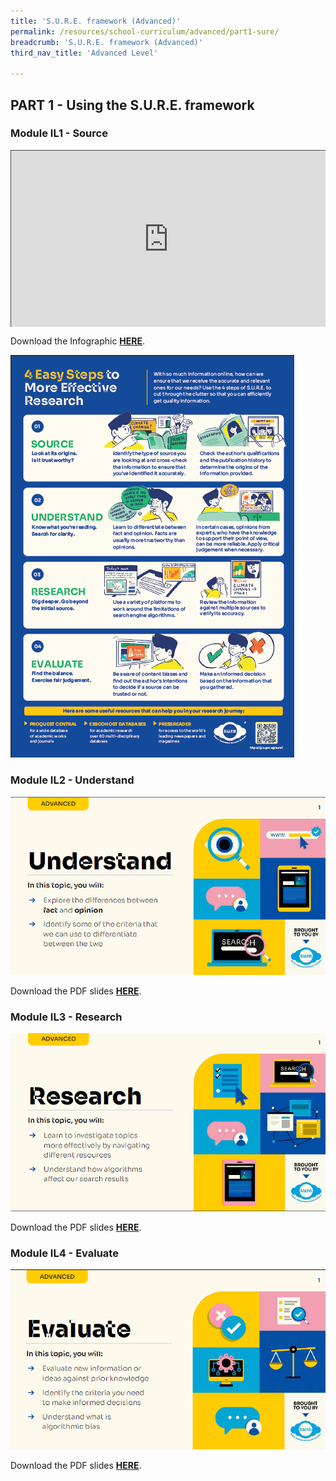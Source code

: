 ```yaml
---
title: 'S.U.R.E. framework (Advanced)'
permalink: /resources/school-curriculum/advanced/part1-sure/
breadcrumb: 'S.U.R.E. framework (Advanced)'
third_nav_title: 'Advanced Level'

---
```


## PART 1 - Using the S.U.R.E. framework

### Module IL1 - Source

<style>.embed-container { position: relative; padding-bottom: 56.25%; height: 0; overflow: hidden; max-width: 100%; } .embed-container iframe, .embed-container object, .embed-container embed { position: absolute; top: 0; left: 0; width: 100%; height: 100%; }</style><div class='embed-container'>
<iframe src="https://nlb.ap.panopto.com/Panopto/Pages/Embed.aspx?id=9b02147b-fed7-43bd-a906-aff70025e75a&autoplay=false&offerviewer=true&showtitle=true&showbrand=true&captions=false&interactivity=all" height="405" width="720" style="border: 1px solid #464646;" allowfullscreen allow="autoplay"></iframe></div> 

Download the Infographic **[HERE](https://go.gov.sg/sure-phase1-adv-info)**.

![](../images/curriculum-part1-infographic-adv.PNG)



### Module IL2 - Understand

![](../images/curriculum-IL2-advanced.PNG)

Download the PDF slides **[HERE](https://go.gov.sg/sure-il2-adv-slides)**.



### Module IL3 - Research

![](../images/curriculum-IL3-advanced.PNG)

Download the PDF slides **[HERE](https://go.gov.sg/sure-il3-adv-slides)**.



### Module IL4 - Evaluate

![](../images/curriculum-IL4-advanced.PNG)

Download the PDF slides **[HERE](https://go.gov.sg/sure-il4-adv-slides)**.

